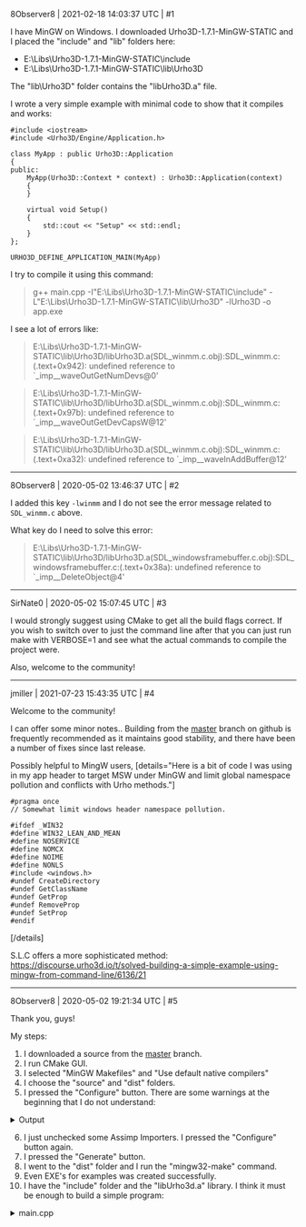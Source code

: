 8Observer8 | 2021-02-18 14:03:37 UTC | #1

I have MinGW on Windows. I downloaded Urho3D-1.7.1-MinGW-STATIC and I placed the "include" and "lib" folders here:
- E:\Libs\Urho3D-1.7.1-MinGW-STATIC\include
- E:\Libs\Urho3D-1.7.1-MinGW-STATIC\lib\Urho3D

The "lib\Urho3D" folder contains the "libUrho3D.a" file.

I wrote a very simple example with minimal code to show that it compiles and works:

```
#include <iostream>
#include <Urho3D/Engine/Application.h>

class MyApp : public Urho3D::Application
{
public:
    MyApp(Urho3D::Context * context) : Urho3D::Application(context)
    {
    }

    virtual void Setup()
    {
        std::cout << "Setup" << std::endl;
    }
};

URHO3D_DEFINE_APPLICATION_MAIN(MyApp)
```

I try to compile it using this command:

> g++ main.cpp -I"E:\Libs\Urho3D-1.7.1-MinGW-STATIC\include" -L"E:\Libs\Urho3D-1.7.1-MinGW-STATIC\lib\Urho3D" -lUrho3D -o app.exe

I see a lot of errors like:
> E:\Libs\Urho3D-1.7.1-MinGW-STATIC\lib\Urho3D/libUrho3D.a(SDL_winmm.c.obj):SDL_winmm.c:(.text+0x942): undefined reference to `_imp__waveOutGetNumDevs@0'                                                                                                                                                   

> E:\Libs\Urho3D-1.7.1-MinGW-STATIC\lib\Urho3D/libUrho3D.a(SDL_winmm.c.obj):SDL_winmm.c:(.text+0x97b): undefined reference to `_imp__waveOutGetDevCapsW@12'                                                                                                                                                 

> E:\Libs\Urho3D-1.7.1-MinGW-STATIC\lib\Urho3D/libUrho3D.a(SDL_winmm.c.obj):SDL_winmm.c:(.text+0xa32): undefined reference to `_imp__waveInAddBuffer@12'

-------------------------

8Observer8 | 2020-05-02 13:46:37 UTC | #2

I added this key `-lwinmm` and I do not see the error message related to `SDL_winmm.c` above.

What key do I need to solve this error:

> E:\Libs\Urho3D-1.7.1-MinGW-STATIC\lib\Urho3D/libUrho3D.a(SDL_windowsframebuffer.c.obj):SDL_windowsframebuffer.c:(.text+0x38a): undefined reference to `_imp__DeleteObject@4'

-------------------------

SirNate0 | 2020-05-02 15:07:45 UTC | #3

I would strongly suggest using CMake to get all the build flags correct. If you wish to switch over to just the command line after that you can just run make with VERBOSE=1 and see what the actual commands to compile the project were.

Also, welcome to the community!

-------------------------

jmiller | 2021-07-23 15:43:35 UTC | #4

Welcome to the community!

I can offer some minor notes..
Building from the [master](https://github.com/urho3d/Urho3D) branch on github is frequently recommended as it maintains good stability, and there have been a number of fixes since last release.

Possibly helpful to MingW users,
[details="Here is a bit of code I was using in my app header to target MSW under MinGW and limit global namespace pollution and conflicts with Urho methods."]

```
#pragma once
// Somewhat limit windows header namespace pollution.

#ifdef _WIN32
#define WIN32_LEAN_AND_MEAN
#define NOSERVICE
#define NOMCX
#define NOIME
#define NONLS
#include <windows.h>
#undef CreateDirectory
#undef GetClassName
#undef GetProp
#undef RemoveProp
#undef SetProp
#endif
```
[/details]

S.L.C offers a more sophisticated method:
https://discourse.urho3d.io/t/solved-building-a-simple-example-using-mingw-from-command-line/6136/21

-------------------------

8Observer8 | 2020-05-02 19:21:34 UTC | #5

Thank you, guys!

My steps:

1. I downloaded a source from the [master](https://github.com/urho3d/Urho3D) branch.
2. I run CMake GUI.
3. I selected "MinGW Makefiles" and "Use default native compilers"
4. I choose the "source" and "dist" folders.
5. I pressed the "Configure" button. There are some warnings at the beginning that I do not understand:
<details> 
  <summary>Output</summary>
Urho3D-master

CMake Deprecation Warning at CMakeLists.txt:31 (cmake_policy):
  The OLD behavior for policy CMP0026 will be removed from a future version
  of CMake.

  The cmake-policies(7) manual explains that the OLD behaviors of all
  policies are deprecated and that a policy should be set to OLD only under
  specific short-term circumstances.  Projects should be ported to the NEW
  behavior and not rely on setting a policy to OLD.


CMake Deprecation Warning at CMakeLists.txt:35 (cmake_policy):
  The OLD behavior for policy CMP0063 will be removed from a future version
  of CMake.

  The cmake-policies(7) manual explains that the OLD behaviors of all
  policies are deprecated and that a policy should be set to OLD only under
  specific short-term circumstances.  Projects should be ported to the NEW
  behavior and not rely on setting a policy to OLD.


The C compiler identification is GNU 8.1.0
The CXX compiler identification is GNU 8.1.0
Check for working C compiler: C:/Program Files (x86)/mingw-w64/i686-8.1.0-win32-dwarf-rt_v6-rev0/mingw32/bin/gcc.exe
Check for working C compiler: C:/Program Files (x86)/mingw-w64/i686-8.1.0-win32-dwarf-rt_v6-rev0/mingw32/bin/gcc.exe - works
Detecting C compiler ABI info
Detecting C compiler ABI info - done
Detecting C compile features
Detecting C compile features - done
Check for working CXX compiler: C:/Program Files (x86)/mingw-w64/i686-8.1.0-win32-dwarf-rt_v6-rev0/mingw32/bin/g++.exe
Check for working CXX compiler: C:/Program Files (x86)/mingw-w64/i686-8.1.0-win32-dwarf-rt_v6-rev0/mingw32/bin/g++.exe - works
Detecting CXX compiler ABI info
Detecting CXX compiler ABI info - done
Detecting CXX compile features
Detecting CXX compile features - done
Performing Test IS_TRIVIALLY_DEFAULT_CONSTRUCTIBLE
Performing Test IS_TRIVIALLY_DEFAULT_CONSTRUCTIBLE - Success
Performing Test IS_TRIVIALLY_DESTRUCTIBLE
Performing Test IS_TRIVIALLY_DESTRUCTIBLE - Success
Performing Test IS_TRIVIALLY_COPY_ASSIGNABLE
Performing Test IS_TRIVIALLY_COPY_ASSIGNABLE - Success
Performing Test IS_TRIVIALLY_COPY_CONSTRUCTIBLE
Performing Test IS_TRIVIALLY_COPY_CONSTRUCTIBLE - Success
Looking for C++ include d3dcompiler.h
Looking for C++ include d3dcompiler.h - found
Looking for C++ include d3d9.h
Looking for C++ include d3d9.h - found
Looking for C++ include d3d11.h
Looking for C++ include d3d11.h - found
Looking for C++ include ddraw.h
Looking for C++ include ddraw.h - found
Looking for C++ include dsound.h
Looking for C++ include dsound.h - found
Looking for C++ include dinput.h
Looking for C++ include dinput.h - found
Looking for C++ include dxgi.h
Looking for C++ include dxgi.h - found
Looking for include files windows.h, xinput.h
Looking for include files windows.h, xinput.h - found
Performing Test HAVE_XINPUT_GAMEPAD_EX
Performing Test HAVE_XINPUT_GAMEPAD_EX - Failed
Performing Test HAVE_XINPUT_STATE_EX
Performing Test HAVE_XINPUT_STATE_EX - Failed
Found DirectX: TRUE  found components: DInput DSound XInput 
Looking for stdint.h
Looking for stdint.h - found
Looking for inttypes.h
Looking for inttypes.h - found
Looking for malloc.h
Looking for malloc.h - found
Looking for __sincosf
Looking for __sincosf - not found
Looking for malloc_usable_size
Looking for malloc_usable_size - not found
Looking for sincosf in m
Looking for sincosf in m - found
Performing Test HAVE_RTL_OSVERSIONINFOW
Performing Test HAVE_RTL_OSVERSIONINFOW - Success
Performing Test HAVE_GCC_WALL
Performing Test HAVE_GCC_WALL - Success
Performing Test HAVE_GCC_NO_STRICT_ALIASING
Performing Test HAVE_GCC_NO_STRICT_ALIASING - Success
Performing Test HAVE_GCC_WDECLARATION_AFTER_STATEMENT
Performing Test HAVE_GCC_WDECLARATION_AFTER_STATEMENT - Success
Performing Test HAVE_GCC_WERROR_DECLARATION_AFTER_STATEMENT
Performing Test HAVE_GCC_WERROR_DECLARATION_AFTER_STATEMENT - Success
Performing Test HAVE_GCC_ATOMICS
Performing Test HAVE_GCC_ATOMICS - Success
Performing Test HAVE_GCC_PREFERRED_STACK_BOUNDARY
Performing Test HAVE_GCC_PREFERRED_STACK_BOUNDARY - Success
Performing Test HAVE_GCC_WSHADOW
Performing Test HAVE_GCC_WSHADOW - Success
Performing Test HAVE_NO_UNDEFINED
Performing Test HAVE_NO_UNDEFINED - Success
Looking for immintrin.h
Looking for immintrin.h - found
Looking for sys/types.h
Looking for sys/types.h - found
Looking for stdio.h
Looking for stdio.h - found
Looking for stdlib.h
Looking for stdlib.h - found
Looking for stddef.h
Looking for stddef.h - found
Looking for stdarg.h
Looking for stdarg.h - found
Looking for memory.h
Looking for memory.h - found
Looking for string.h
Looking for string.h - found
Looking for limits.h
Looking for limits.h - found
Looking for strings.h
Looking for strings.h - found
Looking for wchar.h
Looking for wchar.h - found
Looking for ctype.h
Looking for ctype.h - found
Looking for math.h
Looking for math.h - found
Looking for iconv.h
Looking for iconv.h - found
Looking for signal.h
Looking for signal.h - found
Looking for 7 include files stdint.h, ..., float.h
Looking for 7 include files stdint.h, ..., float.h - found
Looking for M_PI
Looking for M_PI - found
Looking for sys/mman.h
Looking for sys/mman.h - not found
Looking for strtod
Looking for strtod - found
Looking for malloc
Looking for malloc - found
Looking for calloc
Looking for calloc - found
Looking for realloc
Looking for realloc - found
Looking for free
Looking for free - found
Looking for getenv
Looking for getenv - found
Looking for setenv
Looking for setenv - not found
Looking for putenv
Looking for putenv - found
Looking for unsetenv
Looking for unsetenv - not found
Looking for qsort
Looking for qsort - found
Looking for abs
Looking for abs - found
Looking for bcopy
Looking for bcopy - not found
Looking for memset
Looking for memset - found
Looking for memcpy
Looking for memcpy - found
Looking for memmove
Looking for memmove - found
Looking for memcmp
Looking for memcmp - found
Looking for strlen
Looking for strlen - found
Looking for strlcpy
Looking for strlcpy - not found
Looking for strlcat
Looking for strlcat - not found
Looking for _strrev
Looking for _strrev - found
Looking for _strupr
Looking for _strupr - found
Looking for _strlwr
Looking for _strlwr - found
Looking for strchr
Looking for strchr - found
Looking for strrchr
Looking for strrchr - found
Looking for strstr
Looking for strstr - found
Looking for itoa
Looking for itoa - found
Looking for _ltoa
Looking for _ltoa - found
Looking for _uitoa
Looking for _uitoa - not found
Looking for _ultoa
Looking for _ultoa - found
Looking for strtol
Looking for strtol - found
Looking for strtoul
Looking for strtoul - found
Looking for _i64toa
Looking for _i64toa - found
Looking for _ui64toa
Looking for _ui64toa - found
Looking for strtoll
Looking for strtoll - found
Looking for strtoull
Looking for strtoull - found
Looking for atoi
Looking for atoi - found
Looking for atof
Looking for atof - found
Looking for strcmp
Looking for strcmp - found
Looking for strncmp
Looking for strncmp - found
Looking for _stricmp
Looking for _stricmp - found
Looking for strcasecmp
Looking for strcasecmp - found
Looking for _strnicmp
Looking for _strnicmp - found
Looking for strncasecmp
Looking for strncasecmp - found
Looking for vsscanf
Looking for vsscanf - found
Looking for vsnprintf
Looking for vsnprintf - found
Looking for fopen64
Looking for fopen64 - found
Looking for fseeko
Looking for fseeko - found
Looking for fseeko64
Looking for fseeko64 - found
Looking for sigaction
Looking for sigaction - not found
Looking for setjmp
Looking for setjmp - not found
Looking for nanosleep
Looking for nanosleep - not found
Looking for sysconf
Looking for sysconf - not found
Looking for sysctlbyname
Looking for sysctlbyname - not found
Looking for getauxval
Looking for getauxval - not found
Looking for poll
Looking for poll - not found
Looking for _Exit
Looking for _Exit - found
Looking for pow in m
Looking for pow in m - found
Looking for atan
Looking for atan - found
Looking for atan2
Looking for atan2 - found
Looking for ceil
Looking for ceil - found
Looking for copysign
Looking for copysign - found
Looking for cos
Looking for cos - found
Looking for cosf
Looking for cosf - found
Looking for fabs
Looking for fabs - found
Looking for floor
Looking for floor - found
Looking for log
Looking for log - found
Looking for pow
Looking for pow - found
Looking for scalbn
Looking for scalbn - found
Looking for sin
Looking for sin - found
Looking for sinf
Looking for sinf - found
Looking for sqrt
Looking for sqrt - found
Looking for sqrtf
Looking for sqrtf - found
Looking for tan
Looking for tan - found
Looking for tanf
Looking for tanf - found
Looking for acos
Looking for acos - found
Looking for asin
Looking for asin - found
Looking for iconv_open in iconv
Looking for iconv_open in iconv - not found
Looking for alloca.h
Looking for alloca.h - not found
Performing Test HAVE_SA_SIGACTION
Performing Test HAVE_SA_SIGACTION - Failed
Looking for windows.h
Looking for windows.h - found
Looking for mmdeviceapi.h
Looking for mmdeviceapi.h - found
Looking for audioclient.h
Looking for audioclient.h - found
Looking for endpointvolume.h
Looking for endpointvolume.h - found

SDL2 was configured with the following options:

Platform: Windows-10.0.18362
64-bit:   FALSE
Compiler: C:/Program Files (x86)/mingw-w64/i686-8.1.0-win32-dwarf-rt_v6-rev0/mingw32/bin/gcc.exe

Subsystems:
  Atomic:     ON
  Audio:      ON
  Video:      ON
  Render:     OFF
  Events:     ON
  Joystick:   ON
  Haptic:     ON
  Power:      ON
  Threads:    ON
  Timers:     ON
  File:       ON
  Loadso:     ON
  CPUinfo:    ON
  Filesystem: ON
  Dlopen:     OFF
  Sensor:     ON

Options:
  ALSA                   (Wanted: OFF): OFF
  ALSA_SHARED            (Wanted: OFF): OFF
  ARTS                   (Wanted: OFF): OFF
  ARTS_SHARED            (Wanted: OFF): OFF
  ASSEMBLY               (Wanted: ON): ON
  ASSERTIONS             (Wanted: auto): auto
  BACKGROUNDING_SIGNAL   (Wanted: OFF): OFF
  CLOCK_GETTIME          (Wanted: OFF): OFF
  DIRECTFB_SHARED        (Wanted: OFF): OFF
  DIRECTX                (Wanted: ON): ON
  DISKAUDIO              (Wanted: ON): ON
  DUMMYAUDIO             (Wanted: ON): ON
  ESD                    (Wanted: OFF): OFF
  ESD_SHARED             (Wanted: OFF): OFF
  FOREGROUNDING_SIGNAL   (Wanted: OFF): OFF
  FUSIONSOUND            (Wanted: OFF): OFF
  FUSIONSOUND_SHARED     (Wanted: OFF): OFF
  GCC_ATOMICS            (Wanted: ON): ON
  HIDAPI                 (Wanted: ON): ON
  INPUT_TSLIB            (Wanted: OFF): OFF
  JACK                   (Wanted: OFF): OFF
  JACK_SHARED            (Wanted: OFF): OFF
  KMSDRM_SHARED          (Wanted: OFF): OFF
  LIBC                   (Wanted: ON): ON
  LIBSAMPLERATE          (Wanted: OFF): OFF
  LIBSAMPLERATE_SHARED   (Wanted: OFF): OFF
  NAS                    (Wanted: OFF): OFF
  NAS_SHARED             (Wanted: OFF): OFF
  OSS                    (Wanted: OFF): OFF
  PTHREADS               (Wanted: OFF): OFF
  PTHREADS_SEM           (Wanted: OFF): OFF
  PULSEAUDIO             (Wanted: OFF): OFF
  PULSEAUDIO_SHARED      (Wanted: OFF): OFF
  SDL_DLOPEN             (Wanted: OFF): OFF
  SDL_HAPTIC             (Wanted: ON): ON
  SDL_STATIC_PIC         (Wanted: OFF): OFF
  SNDIO                  (Wanted: OFF): OFF
  VIDEO_COCOA            (Wanted: OFF): OFF
  VIDEO_DIRECTFB         (Wanted: OFF): OFF
  VIDEO_DUMMY            (Wanted: ON): ON
  VIDEO_KMSDRM           (Wanted: OFF): OFF
  VIDEO_OPENGL           (Wanted: ON): ON
  VIDEO_OPENGLES         (Wanted: OFF): OFF
  VIDEO_RPI              (Wanted: OFF): OFF
  VIDEO_VIVANTE          (Wanted: OFF): OFF
  VIDEO_VULKAN           (Wanted: ON): ON
  VIDEO_WAYLAND          (Wanted: OFF): OFF
  VIDEO_WAYLAND_QT_TOUCH (Wanted: OFF): OFF
  VIDEO_X11              (Wanted: OFF): OFF
  VIDEO_X11_XCURSOR      (Wanted: OFF): OFF
  VIDEO_X11_XINERAMA     (Wanted: OFF): OFF
  VIDEO_X11_XINPUT       (Wanted: OFF): OFF
  VIDEO_X11_XRANDR       (Wanted: OFF): OFF
  VIDEO_X11_XSCRNSAVER   (Wanted: OFF): OFF
  VIDEO_X11_XSHAPE       (Wanted: OFF): OFF
  VIDEO_X11_XVM          (Wanted: OFF): OFF
  WASAPI                 (Wanted: ON): OFF
  WAYLAND_SHARED         (Wanted: OFF): OFF
  X11_SHARED             (Wanted: OFF): OFF

 CFLAGS:        -mtune=generic  -march=native -msse3 -static -static-libgcc -fno-keep-inline-dllexport -mstackrealign -fdiagnostics-color=auto  -IC:/Users/8Observer8/Downloads/Urho3D-master/Source/ThirdParty/SDL/src/hidapi/hidapi
 EXTRA_CFLAGS:  -Wshadow -Wdeclaration-after-statement -Werror=declaration-after-statement -fno-strict-aliasing -Wall 
 EXTRA_LDFLAGS: -Wl,--no-undefined
 EXTRA_LIBS:    m;user32;gdi32;winmm;imm32;ole32;oleaut32;version;uuid;advapi32;setupapi;shell32;dinput8;dxerr8

Performing Test HAVE_STRUCT_TIMESPEC_TV_SEC
Performing Test HAVE_STRUCT_TIMESPEC_TV_SEC - Success
Looking for _TIMESPEC_DEFINED
Looking for _TIMESPEC_DEFINED - found
Performing Test INET_FUNCTIONS_EXISTS_1
Performing Test INET_FUNCTIONS_EXISTS_1 - Failed
Performing Test INET_FUNCTIONS_EXISTS_2
Performing Test INET_FUNCTIONS_EXISTS_2 - Failed
Performing Test SPRINTFS_FUNCTION_EXISTS
Performing Test SPRINTFS_FUNCTION_EXISTS - Success
Performing Test VSNPRINTFS_FUNCTION_EXISTS
Performing Test VSNPRINTFS_FUNCTION_EXISTS - Success
Looking for include file stdint.h
Looking for include file stdint.h - found
Performing Test IK_RESTRICT_restrict
Performing Test IK_RESTRICT_restrict - Success
Performing Test COMPILER_HAS_DEPRECATED_ATTR
Performing Test COMPILER_HAS_DEPRECATED_ATTR - Success
Found Urho3D: as CMake target
CMake Warning (dev) at C:/Program Files (x86)/CMake/share/cmake-3.17/Modules/FindPackageHandleStandardArgs.cmake:272 (message):
  The package name passed to `find_package_handle_standard_args` (rt) does
  not match the name of the calling package (RT).  This can lead to problems
  in calling code that expects `find_package` result variables (e.g.,
  `_FOUND`) to follow a certain pattern.
Call Stack (most recent call first):
  Source/ThirdParty/Assimp/cmake-modules/FindRT.cmake:19 (find_package_handle_standard_args)
  Source/ThirdParty/Assimp/code/CMakeLists.txt:854 (FIND_PACKAGE)
This warning is for project developers.  Use -Wno-dev to suppress it.

Could NOT find rt (missing: RT_LIBRARY) 
RT-extension not found. glTF import/export will be built without Open3DGC-compression.
Could NOT find Doxygen (missing: DOXYGEN_EXECUTABLE) 
Configuring done </details>

6. I just unchecked some Assimp Importers. I pressed the "Configure" button again.
7. I pressed the "Generate" button.
8. I went to the "dist" folder and I run the "mingw32-make" command.
9. Even EXE's for examples was created successfully.
10. I have the "include" folder and the "libUrho3d.a" library. I think it must be enough to build a simple program:
<details>
<summary>main.cpp</summary>

```
#include <iostream>
#include <Urho3D/Engine/Application.h>

class MyApp : public Urho3D::Application
{
public:
    MyApp(Urho3D::Context * context) : Urho3D::Application(context)
    {
    }

    virtual void Setup()
    {
        std::cout << "Setup" << std::endl;
    }
};

URHO3D_DEFINE_APPLICATION_MAIN(MyApp)

```
</detals>

-------------------------

8Observer8 | 2020-05-02 19:27:59 UTC | #6

11. I run the command:

> g++ -Wall -g -std=c++11 main.cpp -I"C:\Users\8Observer8\Downloads\Urho3D-master\dist\include" -L"C:\Users\8Observer8\Downloads\Urho3D-master\dist\lib" -lUrho3D -lkernel32 -luser32 -lgdi32 -lwinspool -lshell32 -lole32 -loleaut32 -luuid -lcomdlg32 -lwinmm -limm32 -lversion -lws2_32 -ldbghelp -ld3dcompiler -ld3d11 -ldxgi -ldxguid -o app.exe

12. This is the whole output:

<details>
<summary>Output</summary>
C:\Users\8OBSER~1\AppData\Local\Temp\ccCo3yPo.o: In function `_tcf_2':
C:/Users/8Observer8/Downloads/Urho3D-master/dist/include/Urho3D/Engine/Application.h:37: undefined reference to `_imp___ZN6Urho3D8TypeInfoD1Ev'
C:\Users\8OBSER~1\AppData\Local\Temp\ccCo3yPo.o: In function `Z14RunApplicationv':
E:\_Projects\C++\urho3d\hello-world-urho3d-cpp/main.cpp:17: undefined reference to `_imp___ZN6Urho3D7ContextC1Ev'
E:\_Projects\C++\urho3d\hello-world-urho3d-cpp/main.cpp:17: undefined reference to `_imp___ZN6Urho3D11Application3RunEv'        
C:\Users\8OBSER~1\AppData\Local\Temp\ccCo3yPo.o: In function `WinMain@16':
E:\_Projects\C++\urho3d\hello-world-urho3d-cpp/main.cpp:17: undefined reference to `_imp___ZN6Urho3D14ParseArgumentsEPKw'
C:\Users\8OBSER~1\AppData\Local\Temp\ccCo3yPo.o: In function `ZN6Urho3D7VariantD1Ev':
C:/Users/8Observer8/Downloads/Urho3D-master/dist/include/Urho3D/Core/Variant.h:556: undefined reference to `_imp___ZN6Urho3D7Variant7SetTypeENS_11VariantTypeE'
C:\Users\8OBSER~1\AppData\Local\Temp\ccCo3yPo.o: In function `ZN6Urho3D11Application17GetTypeInfoStaticEv':
C:/Users/8Observer8/Downloads/Urho3D-master/dist/include/Urho3D/Engine/Application.h:37: undefined reference to `_imp___ZN6Urho3D8TypeInfoC1EPKcPKS0_'
C:\Users\8OBSER~1\AppData\Local\Temp\ccCo3yPo.o: In function `ZN6Urho3D11ApplicationD2Ev':
C:/Users/8Observer8/Downloads/Urho3D-master/dist/include/Urho3D/Engine/Application.h:35: undefined reference to `_imp___ZTVN6Urho3D11ApplicationE'
C:/Users/8Observer8/Downloads/Urho3D-master/dist/include/Urho3D/Engine/Application.h:35: undefined reference to `_imp___ZN6Urho3D6ObjectD2Ev'
C:\Users\8OBSER~1\AppData\Local\Temp\ccCo3yPo.o: In function `ZN6Urho3D11ApplicationD1Ev':
C:/Users/8Observer8/Downloads/Urho3D-master/dist/include/Urho3D/Engine/Application.h:35: undefined reference to `_imp___ZTVN6Urho3D11ApplicationE'
C:/Users/8Observer8/Downloads/Urho3D-master/dist/include/Urho3D/Engine/Application.h:35: undefined reference to `_imp___ZN6Urho3D6ObjectD2Ev'
C:\Users\8OBSER~1\AppData\Local\Temp\ccCo3yPo.o: In function `ZN5MyAppC1EPN6Urho3D7ContextE':
E:\_Projects\C++\urho3d\hello-world-urho3d-cpp/main.cpp:7: undefined reference to `_imp___ZN6Urho3D11ApplicationC2EPNS_7ContextE'
C:\Users\8OBSER~1\AppData\Local\Temp\ccCo3yPo.o: In function `ZN6Urho3D7HashMapINS_10StringHashENS_7VariantEED1Ev':
C:/Users/8Observer8/Downloads/Urho3D-master/dist/include/Urho3D/Container/HashMap.h:256: undefined reference to `_imp___ZN6Urho3D21AllocatorUninitializeEPNS_14AllocatorBlockE'
C:\Users\8OBSER~1\AppData\Local\Temp\ccCo3yPo.o: In function `ZN6Urho3D7HashMapINS_10StringHashENS_7VariantEE5ClearEv':
C:/Users/8Observer8/Downloads/Urho3D-master/dist/include/Urho3D/Container/HashMap.h:463: undefined reference to `_imp___ZN6Urho3D8HashBase9ResetPtrsEv'
C:\Users\8OBSER~1\AppData\Local\Temp\ccCo3yPo.o: In function `ZN6Urho3D7HashMapINS_10StringHashENS_7VariantEE8FreeNodeEPNS3_4NodeE':
C:/Users/8Observer8/Downloads/Urho3D-master/dist/include/Urho3D/Container/HashMap.h:762: undefined reference to `_imp___ZN6Urho3D13AllocatorFreeEPNS_14AllocatorBlockEPv'
C:\Users\8OBSER~1\AppData\Local\Temp\ccCo3yPo.o: In function `ZN6Urho3D9SharedPtrINS_6EngineEE10ReleaseRefEv':
C:/Users/8Observer8/Downloads/Urho3D-master/dist/include/Urho3D/Container/Ptr.h:237: undefined reference to `_imp___ZN6Urho3D10RefCounted10ReleaseRefEv'
C:\Users\8OBSER~1\AppData\Local\Temp\ccCo3yPo.o: In function `ZN6Urho3D9SharedPtrINS_7ContextEE6AddRefEv':
C:/Users/8Observer8/Downloads/Urho3D-master/dist/include/Urho3D/Container/Ptr.h:229: undefined reference to `_imp___ZN6Urho3D10RefCounted6AddRefEv'
C:\Users\8OBSER~1\AppData\Local\Temp\ccCo3yPo.o: In function `ZN6Urho3D9SharedPtrINS_7ContextEE10ReleaseRefEv':
C:/Users/8Observer8/Downloads/Urho3D-master/dist/include/Urho3D/Container/Ptr.h:237: undefined reference to `_imp___ZN6Urho3D10RefCounted10ReleaseRefEv'
C:\Users\8OBSER~1\AppData\Local\Temp\ccCo3yPo.o: In function `ZN6Urho3D9SharedPtrI5MyAppE6AddRefEv':
C:/Users/8Observer8/Downloads/Urho3D-master/dist/include/Urho3D/Container/Ptr.h:229: undefined reference to `_imp___ZN6Urho3D10RefCounted6AddRefEv'
C:\Users\8OBSER~1\AppData\Local\Temp\ccCo3yPo.o: In function `ZN6Urho3D9SharedPtrI5MyAppE10ReleaseRefEv':
C:/Users/8Observer8/Downloads/Urho3D-master/dist/include/Urho3D/Container/Ptr.h:237: undefined reference to `_imp___ZN6Urho3D10RefCounted10ReleaseRefEv'
C:\Users\8Observer8\Downloads\Urho3D-master\dist\lib/libUrho3D.a(hid.c.obj):hid.c:(.text+0x3cb): undefined reference to `_imp__SetupDiGetClassDevsA@16'
C:\Users\8Observer8\Downloads\Urho3D-master\dist\lib/libUrho3D.a(hid.c.obj):hid.c:(.text+0x408): undefined reference to `_imp__SetupDiEnumDeviceInterfaces@20'
C:\Users\8Observer8\Downloads\Urho3D-master\dist\lib/libUrho3D.a(hid.c.obj):hid.c:(.text+0x440): undefined reference to `_imp__SetupDiGetDeviceInterfaceDetailA@24'
C:\Users\8Observer8\Downloads\Urho3D-master\dist\lib/libUrho3D.a(hid.c.obj):hid.c:(.text+0x480): undefined reference to `_imp__SetupDiGetDeviceInterfaceDetailA@24'
C:\Users\8Observer8\Downloads\Urho3D-master\dist\lib/libUrho3D.a(hid.c.obj):hid.c:(.text+0x4a0): undefined reference to `_imp__SetupDiEnumDeviceInfo@12'
C:\Users\8Observer8\Downloads\Urho3D-master\dist\lib/libUrho3D.a(hid.c.obj):hid.c:(.text+0x4c7): undefined reference to `_imp__SetupDiGetDeviceRegistryPropertyA@28'
C:\Users\8Observer8\Downloads\Urho3D-master\dist\lib/libUrho3D.a(hid.c.obj):hid.c:(.text+0x525): undefined reference to `_imp__SetupDiDestroyDeviceInfoList@4'
collect2.exe: error: ld returned 1 exit status</details>

-------------------------

8Observer8 | 2020-05-02 19:32:04 UTC | #7

For example, I use a similar command for building apps with the SFML library. This command works correctly:

> g++ main.cpp -I"E:\Libs\SFML\SFML-2.5.1-windows-gcc-7.3.0-mingw-32-bit\SFML-2.5.1\include" -L"E:\Libs\SFML\SFML-2.5.1-windows-gcc-7.3.0-mingw-32-bit\SFML-2.5.1\lib" -lsfml-graphics -lsfml-window -lsfml-system -o hero.exe

-------------------------

8Observer8 | 2020-05-02 19:35:07 UTC | #8

Maybe do I use incorrect keys? Where can I find correct keys?

-------------------------

8Observer8 | 2020-05-02 19:52:20 UTC | #9

[quote="8Observer8, post:6, topic:6136"]
SetupDiGetDeviceInterfaceDetail
[/quote]
This problem was solved using this key: `-lSetupapi`

But what key will solve this problem:

> C:/Users/8Observer8/Downloads/Urho3D-master/dist/include/Urho3D/Engine/Application.h:37: undefined reference to `_imp___ZN6Urho3D8TypeInfoD1Ev'

-------------------------

8Observer8 | 2020-05-02 19:59:29 UTC | #10

This command:

> g++ -Wall -g -std=c++11 main.cpp -I"C:\Users\8Observer8\Downloads\Urho3D-master\dist\include" -L"C:\Users\8Observer8\Downloads\Urho3D-master\dist\lib" -lUrho3D -lkernel32 -luser32 -lgdi32 -lwinspool -lshell32 -lole32 -loleaut32 -luuid -lcomdlg32 -lwinmm -limm32 -lversion -lws2_32 -ldbghelp -ld3dcompiler -ld3d11 -ldxgi -ldxguid -lSetupapi -o app.exe

gives me these errors:

`
C:\Users\8OBSER~1\AppData\Local\Temp\ccirz7RL.o: In function `_tcf_2':
C:/Users/8Observer8/Downloads/Urho3D-master/dist/include/Urho3D/Engine/Application.h:37: undefined reference to `_imp___ZN6Urho3D8TypeInfoD1Ev'
C:\Users\8OBSER~1\AppData\Local\Temp\ccirz7RL.o: In function `Z14RunApplicationv':
E:\_Projects\C++\urho3d\hello-world-urho3d-cpp/main.cpp:18: undefined reference to `_imp___ZN6Urho3D7ContextC1Ev'
E:\_Projects\C++\urho3d\hello-world-urho3d-cpp/main.cpp:18: undefined reference to `_imp___ZN6Urho3D11Application3RunEv'        
C:\Users\8OBSER~1\AppData\Local\Temp\ccirz7RL.o: In function `WinMain@16':
E:\_Projects\C++\urho3d\hello-world-urho3d-cpp/main.cpp:18: undefined reference to `_imp___ZN6Urho3D14ParseArgumentsEPKw'
C:\Users\8OBSER~1\AppData\Local\Temp\ccirz7RL.o: In function `ZN6Urho3D7VariantD1Ev':
C:/Users/8Observer8/Downloads/Urho3D-master/dist/include/Urho3D/Core/Variant.h:556: undefined reference to `_imp___ZN6Urho3D7Variant7SetTypeENS_11VariantTypeE'
C:\Users\8OBSER~1\AppData\Local\Temp\ccirz7RL.o: In function `ZN6Urho3D11Application17GetTypeInfoStaticEv':
C:/Users/8Observer8/Downloads/Urho3D-master/dist/include/Urho3D/Engine/Application.h:37: undefined reference to `_imp___ZN6Urho3D8TypeInfoC1EPKcPKS0_'
C:\Users\8OBSER~1\AppData\Local\Temp\ccirz7RL.o: In function `ZN6Urho3D11ApplicationD2Ev':
C:/Users/8Observer8/Downloads/Urho3D-master/dist/include/Urho3D/Engine/Application.h:35: undefined reference to `_imp___ZTVN6Urho3D11ApplicationE'
C:/Users/8Observer8/Downloads/Urho3D-master/dist/include/Urho3D/Engine/Application.h:35: undefined reference to `_imp___ZN6Urho3D6ObjectD2Ev'
C:\Users\8OBSER~1\AppData\Local\Temp\ccirz7RL.o: In function `ZN6Urho3D11ApplicationD1Ev':
C:/Users/8Observer8/Downloads/Urho3D-master/dist/include/Urho3D/Engine/Application.h:35: undefined reference to `_imp___ZTVN6Urho3D11ApplicationE'
C:/Users/8Observer8/Downloads/Urho3D-master/dist/include/Urho3D/Engine/Application.h:35: undefined reference to `_imp___ZN6Urho3D6ObjectD2Ev'
C:\Users\8OBSER~1\AppData\Local\Temp\ccirz7RL.o: In function `ZN5MyAppC1EPN6Urho3D7ContextE':
E:\_Projects\C++\urho3d\hello-world-urho3d-cpp/main.cpp:8: undefined reference to `_imp___ZN6Urho3D11ApplicationC2EPNS_7ContextE'
C:\Users\8OBSER~1\AppData\Local\Temp\ccirz7RL.o: In function `ZN6Urho3D7HashMapINS_10StringHashENS_7VariantEED1Ev':
C:/Users/8Observer8/Downloads/Urho3D-master/dist/include/Urho3D/Container/HashMap.h:256: undefined reference to `_imp___ZN6Urho3D21AllocatorUninitializeEPNS_14AllocatorBlockE'
C:\Users\8OBSER~1\AppData\Local\Temp\ccirz7RL.o: In function `ZN6Urho3D7HashMapINS_10StringHashENS_7VariantEE5ClearEv':
C:/Users/8Observer8/Downloads/Urho3D-master/dist/include/Urho3D/Container/HashMap.h:463: undefined reference to `_imp___ZN6Urho3D8HashBase9ResetPtrsEv'
C:\Users\8OBSER~1\AppData\Local\Temp\ccirz7RL.o: In function `ZN6Urho3D7HashMapINS_10StringHashENS_7VariantEE8FreeNodeEPNS3_4NodeE':
C:/Users/8Observer8/Downloads/Urho3D-master/dist/include/Urho3D/Container/HashMap.h:762: undefined reference to `_imp___ZN6Urho3D13AllocatorFreeEPNS_14AllocatorBlockEPv'
C:\Users\8OBSER~1\AppData\Local\Temp\ccirz7RL.o: In function `ZN6Urho3D9SharedPtrINS_6EngineEE10ReleaseRefEv':
C:/Users/8Observer8/Downloads/Urho3D-master/dist/include/Urho3D/Container/Ptr.h:237: undefined reference to `_imp___ZN6Urho3D10RefCounted10ReleaseRefEv'
C:\Users\8OBSER~1\AppData\Local\Temp\ccirz7RL.o: In function `ZN6Urho3D9SharedPtrINS_7ContextEE6AddRefEv':
C:/Users/8Observer8/Downloads/Urho3D-master/dist/include/Urho3D/Container/Ptr.h:229: undefined reference to `_imp___ZN6Urho3D10RefCounted6AddRefEv'
C:\Users\8OBSER~1\AppData\Local\Temp\ccirz7RL.o: In function `ZN6Urho3D9SharedPtrINS_7ContextEE10ReleaseRefEv':
C:/Users/8Observer8/Downloads/Urho3D-master/dist/include/Urho3D/Container/Ptr.h:237: undefined reference to `_imp___ZN6Urho3D10RefCounted10ReleaseRefEv'
C:\Users\8OBSER~1\AppData\Local\Temp\ccirz7RL.o: In function `ZN6Urho3D9SharedPtrI5MyAppE6AddRefEv':
C:/Users/8Observer8/Downloads/Urho3D-master/dist/include/Urho3D/Container/Ptr.h:229: undefined reference to `_imp___ZN6Urho3D10RefCounted6AddRefEv'
C:\Users\8OBSER~1\AppData\Local\Temp\ccirz7RL.o: In function `ZN6Urho3D9SharedPtrI5MyAppE10ReleaseRefEv':
C:/Users/8Observer8/Downloads/Urho3D-master/dist/include/Urho3D/Container/Ptr.h:237: undefined reference to `_imp___ZN6Urho3D10RefCounted10ReleaseRefEv'
collect2.exe: error: ld returned 1 exit status
`

-------------------------

Lys0gen | 2020-05-02 20:19:31 UTC | #11

Looks like it can't find the libUrho3D.a, are you sure you're linking to the correct folder?

-------------------------

8Observer8 | 2020-05-02 20:41:14 UTC | #12

When I break the path:

> g++ -Wall -g -std=c++11 main.cpp -I"C:\Users\8Observer8\Downloads\Urho3D-master\dist\include" -L"C:\Users\8Observer8\Downloads\Urho3D-master\dist" -lUrho3D -lkernel32 -luser32 -lgdi32 -lwinspool -lshell32 
-lole32 -loleaut32 -luuid -lcomdlg32 -lSetupapi -ladvapi32 -lwinmm -limm32 -lversion -lws2_32 -ldbghelp -lopengl32 -o app.exe

I get this:

`
C:/Program Files (x86)/mingw-w64/i686-8.1.0-win32-dwarf-rt_v6-rev0/mingw32/bin/../lib/gcc/i686-w64-mingw32/8.1.0/../../../../i686-w64-mingw32/bin/ld.exe: cannot find -lUrho3D
collect2.exe: error: ld returned 1 exit status
`

-------------------------

SirNate0 | 2020-05-02 20:59:45 UTC | #13

As I suggested before, run the make command verbosely and see the actual commands used to compile something, let's say one of the samples. I think you're missing some of the flags, but I can't tell you just from looking at then which will be needed.

From your CMake output:
```
CFLAGS: -mtune=generic -march=native -msse3 -static -static-libgcc -fno-keep-inline-dllexport -mstackrealign -fdiagnostics-color=auto -IC:/Users/8Observer8/Downloads/Urho3D-master/Source/ThirdParty/SDL/src/hidapi/hidapi
EXTRA_CFLAGS: -Wshadow -Wdeclaration-after-statement -Werror=declaration-after-statement -fno-strict-aliasing -Wall
EXTRA_LDFLAGS: -Wl,–no-undefined
EXTRA_LIBS: m;user32;gdi32;winmm;imm32;ole32;oleaut32;version;uuid;advapi32;setupapi;shell32;dinput8;dxerr8
```

-------------------------

8Observer8 | 2020-05-03 02:22:15 UTC | #14

I did not understand you before. Now I understand that I need to run the next command and I will try it later:

> mingw32-make VERBOSE=1

The build command above works with "shared" version of Urho. I downloaded [Urho3D-1.7.1-MinGW-SHARED](https://sourceforge.net/projects/urho3d/files/Urho3D/). When I run the command:

> g++ -Wall -g -std=c++11 main.cpp -I"C:\Users\8Observer8\Downloads\Urho3D-1.7.1-MinGW-SHARED\include" -L"C:\Users\8Observer8\Downloads\Urho3D-1.7.1-MinGW-SHARED\lib\Urho3D" -lUrho3D -lkernel32 -luser32 -lgdi32 -lwinspool -lshell32 -lole32 -loleaut32 -luuid -lcomdlg32 -lSetupapi -ladvapi32 -lwinmm -limm32 -lversion -lws2_32 -ldbghelp -lopengl32 -o app.exe

I get "app.exe". But I get this warning after compilation:

<details>
<summary>Output</summary>
`
In file included from C:/Users/8Observer8/Downloads/Urho3D-1.7.1-MinGW-SHARED/include/Urho3D/Core/Attribute.h:26,
                 from C:/Users/8Observer8/Downloads/Urho3D-1.7.1-MinGW-SHARED/include/Urho3D/Core/Context.h:26,
                 from C:\Users\8Observer8\Downloads\Urho3D-1.7.1-MinGW-SHARED\include/Urho3D/Engine/Application.h:25,
                 from main.cpp:2:
C:/Users/8Observer8/Downloads/Urho3D-1.7.1-MinGW-SHARED/include/Urho3D/Core/Variant.h: In member function 'bool Urho3D::Variant::operator==(long long unsigned int) const':
C:/Users/8Observer8/Downloads/Urho3D-1.7.1-MinGW-SHARED/include/Urho3D/Core/Variant.h:734:141: warning: comparison of integer expressions of different signedness: 'const long long unsigned int' and 'int' [-Wsign-compare]
     bool operator ==(unsigned long long rhs) const { return type_ == VAR_INT64 ? *reinterpret_cast<const unsigned long long*>(&value_.int_) == (int)rhs : false; }
`
</details>

I copied the "Urho3D.dll" from the folder:
- C:\Users\8Observer8\Downloads\Urho3D-1.7.1-MinGW-SHARED\bin

to

- C:\Windows\SysWOW64

I run "app.exe" and It works! I read [here](https://discourse.urho3d.io/t/solved-error-failed-to-add-resource-path-data/579) that I need to add "Data" and "CoreDate".

<details>
<summary>main.cpp</summary>

```
// #include <Urho3D/Urho3D.h>
#include <Urho3D/Engine/Application.h>
#include <iostream>

class MyApp : public Urho3D::Application
{
public:
    MyApp(Urho3D::Context * context) : Urho3D::Application(context)
    {
    }

    virtual void Setup()
    {
        std::cout << "Setup" << std::endl;
    }
};

URHO3D_DEFINE_APPLICATION_MAIN(MyApp)
```
</details>

<details>
<summary>Output</summary>

* Setup                                                                                                                                                
* [Sun May 03 02:10:36 2020] INFO: Opened log file Urho3D.log                                                                                          
* [Sun May 03 02:10:36 2020] INFO: Created 1 worker thread                                                                                             
* [Sun May 03 02:10:36 2020] INFO: Added resource path E:/_Projects/C++/urho3d/hello-world-urho3d-cpp/Data/                                            [Sun May 03 02:10:36 2020] INFO: Added resource path E:/_Projects/C++/urho3d/hello-world-urho3d-cpp/CoreData/                                        
* [Sun May 03 02:10:43 2020] INFO: Set screen mode 1366x768 fullscreen monitor 0                                                                       
* [Sun May 03 02:10:43 2020] INFO: Initialized input                                                                                                   
* [Sun May 03 02:10:43 2020] INFO: Initialized user interface                                                                                          
* [Sun May 03 02:10:43 2020] ERROR: Could not find resource Textures/Ramp.png                                                                          
* [Sun May 03 02:10:43 2020] ERROR: Could not find resource Textures/Spot.png                                                                          
* [Sun May 03 02:10:43 2020] ERROR: Could not find resource Techniques/NoTexture.xml                                                                   
* [Sun May 03 02:10:43 2020] ERROR: Could not find resource RenderPaths/Forward.xml                                                                    
* [Sun May 03 02:10:43 2020] INFO: Initialized renderer                                                                                                
* [Sun May 03 02:10:43 2020] INFO: Set audio mode 44100 Hz stereo interpolated                                                                         
* [Sun May 03 02:10:43 2020] INFO: Initialized engine 
</detals>

-------------------------

8Observer8 | 2020-05-02 22:27:47 UTC | #15

It is time to study and practice with Urho. I will try to compile statically an example later. Thank you, guys!

-------------------------

SirNate0 | 2020-05-03 00:06:17 UTC | #16

Glad you got it working! To fix those errors make sure you have the necessary files in either Data or CoreData (they should be in `bin/*Data/`

Other than that, the only thing I would recommend is that you use Urho's log macros (in IO/Log.h) rather than std::cout in general so that the redirection to a file and such will all be handled uniformly.

-------------------------

8Observer8 | 2020-05-13 21:46:10 UTC | #17

I will save my Makefile for the future. Maybe it will useful for beginners. If you want to use VSCode install the [C/C++ for Visual Studio Code](https://marketplace.visualstudio.com/items?itemName=ms-vscode.cpptools) plugin. Press Ctrl+Shift+P and select `C/C++: Edit Configurations (UI)`. Open the `.vscode/c_cpp_properties.json` file and include path to the Urho3D include folder:

```
            "includePath": [
                "${workspaceFolder}/**",
                "E:/Libs/Urho3D-1.7.1-MinGW-SHARED/include"
            ],
```

Makefile

```

CC = g++

INC = -I"E:\Libs\Urho3D-1.7.1-MinGW-SHARED\include"

LIB = -L"E:\Libs\Urho3D-1.7.1-MinGW-SHARED\lib\Urho3D"

FLAGS = -c

all: main.o
	$(CC) main.o -Wall -g -std=c++11 $(LIB) -lUrho3D -lkernel32 -luser32 -lgdi32 -lwinspool -lshell32 -lole32 -loleaut32 -luuid -lcomdlg32 -lSetupapi -ladvapi32 -lwinmm -limm32 -lversion -lws2_32 -ldbghelp -lopengl32 -o app

main.o: main.cpp
	$(CC) main.cpp $(FLAGS) $(INC)
```
Create a minimal file:

main.cpp

```
#include <Urho3D/Engine/Application.h>
#include <iostream>

class MyApp : public Urho3D::Application
{
public:
    MyApp(Urho3D::Context * context) : Urho3D::Application(context)
    {
    }

    virtual void Setup()
    {
        std::cout << "Setup" << std::endl;
    }
};

URHO3D_DEFINE_APPLICATION_MAIN(MyApp)
```

Build the project: `mingw32-make`

-------------------------

8Observer8 | 2021-02-16 15:09:41 UTC | #18

My step-by-step tutorial for beginners: [[Tutorial] How to set up Urho3D (Shared, MinGW) in Qt Creator IDE](https://discourse.urho3d.io/t/tutorial-how-to-set-up-urho3d-shared-mingw-in-qt-creator-ide/6715)

-------------------------

8Observer8 | 2021-07-21 15:01:23 UTC | #19

[quote="Lys0gen, post:11, topic:6136, full:true"]
Looks like it can’t find the libUrho3D.a, are you sure you’re linking to the correct folder?
[/quote]
I tried to build Urho3D statically from source using CMake and MinGW32 but it is really looks like it cannot find the libUrho3D.a. Because I tried to delete "-lUrho3D" from settings and I get 21 errors like:

![image|444x159](upload://wslFD5L5UYJQMmEIc7TgE43ozwK.png)

My settings:

```
CONFIG += c++11

INCLUDEPATH += "C:\Users\8Observer8\Downloads\Urho3D-1.7.1\dist\include"

LIBS += -L"C:\Users\8Observer8\Downloads\Urho3D-1.7.1\dist\lib"

LIBS += -lUrho3D -lkernel32 -luser32 -lgdi32 -lwinspool -lshell32 -lole32 -loleaut32 -luuid -lcomdlg32 -ladvapi32

LIBS += -ldbghelp -limm32 -lversion -lwinmm -lws2_32

SOURCES += \
    main.cpp

```

-------------------------

8Observer8 | 2021-07-21 15:06:21 UTC | #20

I want to mention that if I delete -lUrho3D I get 21 errors and if I do not delete -lUrho3D from settings above I get the same 21 errors in any case. This path is correct: ```C:\Users\8Observer8\Downloads\Urho3D-1.7.1\dist\lib```:

![image|375x100](upload://9JwHi4q0k3MajRc9HIRowYMdnbG.png)

-------------------------

S.L.C | 2021-07-22 03:12:54 UTC | #21

Since MinGW is just GCC you could `#pragma push` those macros in case you need them later. You probably don't but a mere suggestion.

```
#if defined (__MINGW32__) || defined (__MINGW64__)
#pragma push_macro("CreateDirectory")
#endif
#undef CreateDirectory
//...
```
And later if you need one:
```
#pragma pop_macro("CreateDirectory")
```
Although this probably complicates things more than it should :laughing:
Reason I included this suggestion is in case you do it in a global header.

-------------------------

Bluemoon | 2021-07-22 12:06:04 UTC | #22

By Building from source do you mean using the supplied urho3d build setup?

-------------------------

8Observer8 | 2021-07-22 14:29:31 UTC | #23

I downloaded the Urho3D-1.7.1 archive here: ```https://github.com/urho3d/Urho3D/releases``` I used CMake-GUI to configure and generate a project. And I use the ```mingw32-make``` command to make ```libUrho3D.a```.

These are my settings. I just deleted some importers:

![image|384x500](upload://oQvRMTPYVb29v9ZhDcKYVPn2vPK.png)

![image|384x500](upload://2Lxgq77ZYjP6cAZKiweMKGY5ppQ.png)

![image|384x500](upload://gwNhHs09TNnqEHPBjjDYJxMcV3i.png)

![image|384x500](upload://xQXQFRRNWbaoPljysGFCQ6gY1Sq.png)

![image|384x500](upload://7SGwSjVkn94H1mjvSdsxaMUiYz0.png)

![image|384x500](upload://lBMXeVTzCmzfEFrqd6Q6Q55gL2Y.png)

![image|384x500](upload://gbLYETlNLnLNgGk4RCSuqDyWRmx.png)

-------------------------

Bluemoon | 2021-07-22 14:33:31 UTC | #24

Ok. I assume from this stage you go ahead to click  the "Generate" button.

After it is done generating your build files, you navigate to your build directory and through CMD run

> mingw32-make -f makefile install

Was that your procedure?

-------------------------

8Observer8 | 2021-07-22 14:40:02 UTC | #25

[quote="Bluemoon, post:24, topic:6136"]
you go ahead to click the “Generate” button.
[/quote]
Yes, I clicked the Generate button. I opened the "dist" folder and opened CMD in the "dist" folder. I wrote the "mingw32-make" command. After 10 minutes of successful building I got libUrho3D.a in the folder: ```C:\Users\8Observer8\Downloads\Urho3D-1.7.1\dist\lib```

-------------------------

8Observer8 | 2021-07-22 14:38:38 UTC | #26

[quote="Bluemoon, post:24, topic:6136"]
mingw32-make -f makefile install
[/quote]

I will try this command.

-------------------------

Bluemoon | 2021-07-22 14:42:10 UTC | #27

To use the command

> mingw32-make -f makefile install

ensure that your properly set the value for CMAKE_INSTALL_PREFIX, it should be the directory you want Urho3D to be installed in

-------------------------

8Observer8 | 2021-07-22 14:48:56 UTC | #28

I think I must to run CMD as Admin:

![image|596x320](upload://aQvaO2hnUEFxyfaoUHrbh5s5Q4z.png)

-------------------------

8Observer8 | 2021-07-22 15:09:57 UTC | #29

[quote="Bluemoon, post:24, topic:6136"]
mingw32-make -f makefile install
[/quote]
It does not work again:

![image|601x216](upload://scAk5vl4gVGGWyI6VTz3lf8Ig6V.png)

-------------------------

8Observer8 | 2021-07-22 15:11:25 UTC | #30

My settings in Qt Creator IDE:
```
CONFIG += c++11

INCLUDEPATH += "C:\Program Files (x86)\Urho3D\include"

LIBS += -L"C:\Program Files (x86)\Urho3D\lib"

LIBS += -lUrho3D -lkernel32 -luser32 -lgdi32 -lwinspool -lshell32 -lole32 -loleaut32 -luuid -lcomdlg32 -ladvapi32
LIBS += -ldbghelp -limm32 -lversion -lwinmm -lws2_32

SOURCES += \
    main.cpp
```

-------------------------

Bluemoon | 2021-07-22 15:13:51 UTC | #31

I use QT Creator and below is my *.pro file setting

> TEMPLATE = app
> CONFIG -= console
> CONFIG -= app_bundle
> CONFIG -= qt
> 
> TARGET = HelloUrho
> 
> URHO_HOME = C:\urho3d\home
> 
> 
> DEFINES += O2 NDEBUG
> DEFINES += URHO3D_STATIC_DEFINE URHO3D_ANGELSCRIPT URHO3D_FILEWATCHER URHO3D_IK URHO3D_LOGGING URHO3D_LUA URHO3D_NAVIGATION URHO3D_NETWORK URHO3D_PHYSICS URHO3D_PROFILING URHO3D_THREADING URHO3D_URHO2D URHO3D_WEBP HAVE_STDINT_H
> 
> QMAKE_CXXFLAGS += -mtune=generic  -std=gnu++11 -Wno-invalid-offsetof -march=native -msse3 -static -static-libgcc -static-libstdc++ -fno-keep-inline-dllexport -mstackrealign -fdiagnostics-color=auto
> 
> INCLUDEPATH += $${URHO_HOME}\include $${URHO_HOME}\include\Urho3D\ThirdParty $${URHO_HOME}\include\Urho3D\ThirdParty\Bullet $${URHO_HOME}\include\Urho3D\ThirdParty\Lua
> 
> LIBS += -L$${URHO_HOME}\lib -lUrho3D -luser32 -lgdi32 -lwinmm -limm32 -lole32 -loleaut32 -lsetupapi -lversion -luuid -lws2_32 -liphlpapi -lwinmm -lopengl32
> 
> SOURCES += \
>         HelloUrho.cpp
> 
> HEADERS += \
>     HelloUrho.h


See if it can be of any help

-------------------------

8Observer8 | 2021-07-22 15:15:02 UTC | #32

But a few days ago I made the same steps (CMake and so on) with Allegro5 and it works:

```
INCLUDEPATH += "E:\Libs\allegro-5.2.7.0-mingw-32bit\include"

LIBS += -L"E:\Libs\allegro-5.2.7.0-mingw-32bit\lib"

LIBS += -lallegro_dialog-static -lallegro_main-static -lallegro-static
LIBS += -lopengl32 -lgdi32 -lole32 -lwinmm -lcomdlg32 -lpsapi -lshlwapi

SOURCES += \
    main.cpp
```
main.cpp
```
#include <allegro5/allegro.h>
#include <allegro5/allegro_native_dialog.h>

int main()
{
    ALLEGRO_DISPLAY *display;

    if (!al_init())
    {
        al_show_native_message_box(NULL, NULL, NULL, "Could not initialize Allegro 5", NULL, 0);
    }

    if (!al_install_keyboard())
    {
        al_show_native_message_box(NULL, NULL, NULL, "Could not install keyboard", NULL, 0);
    }

    display = al_create_display(800, 600);

    if (!display)
    {
        al_show_native_message_box(NULL, NULL, NULL, "Could not create Allegro Window", NULL, 0);
    }

    bool done = false;
    bool redraw = true;

    ALLEGRO_EVENT_QUEUE *queue;
    queue = al_create_event_queue();
    al_register_event_source(queue, al_get_keyboard_event_source());
    al_register_event_source(queue, al_get_display_event_source(display));

    while (!done)
    {
        ALLEGRO_EVENT event;

        if (redraw && al_is_event_queue_empty(queue))
        {
            al_clear_to_color(al_map_rgb_f(0, 0, 0));
            al_flip_display();
            redraw = false;
        }

        al_wait_for_event(queue, &event);

        switch (event.type)
        {
            case ALLEGRO_EVENT_KEY_DOWN:
                if (event.keyboard.keycode == ALLEGRO_KEY_ESCAPE)
                {
                    done = true;
                }
                break;
            case ALLEGRO_EVENT_DISPLAY_CLOSE:
                done = true;
                break;
        }
    }

    return 0;
}
```

-------------------------

8Observer8 | 2021-07-22 15:21:43 UTC | #33

[quote="Bluemoon, post:31, topic:6136"]
I use QT Creator and below is my *.pro file setting
[/quote]
It very complicated for me. I am not an expert in .pro files but I will try later. Thank you! But it is very strange that Urho3D does not work in my settings because Allegro5 works fine with the same steps and settings.

-------------------------

Bluemoon | 2021-07-22 18:12:44 UTC | #34

Is it possible to post the content of your `main.cpp` and any companion header file of your urho3d setup.

-------------------------

8Observer8 | 2021-07-22 19:53:25 UTC | #35

main.cpp

```
#include <Urho3D/Engine/Application.h>
#include <iostream>

class MyApp : public Urho3D::Application
{
public:
    MyApp(Urho3D::Context * context) : Urho3D::Application(context)
    {
    }

    virtual void Setup()
    {
        std::cout << "Setup" << std::endl;
    }
};

URHO3D_DEFINE_APPLICATION_MAIN(MyApp)
```

-------------------------

Bluemoon | 2021-07-22 20:51:03 UTC | #36

Using a Urho3D-1.7.1 build I was able to successfully reproduce the error and seems to have identified what was actually causing it. Below is the modified .pro file of QT Creator that should work

```
CONFIG += c++11

INCLUDEPATH += "C:\Program Files (x86)\Urho3D\include"

LIBS += -L"C:\Program Files (x86)\Urho3D\lib"

DEFINES += URHO3D_STATIC_DEFINE

LIBS += -lUrho3D -lkernel32 -luser32 -lgdi32 -lwinspool -lshell32 -lole32 -loleaut32 -luuid -lcomdlg32 -ladvapi32
LIBS += -ldbghelp -limm32 -lversion -lwinmm -lws2_32 -lopengl32

SOURCES += \
    main.cpp
```

The first of the additions to your previous setting is `DEFINES += URHO3D_STATIC_DEFINE`. Personally I usually include all the Urho Defines used in building the lib, however, `URHO3D_STATIC_DEFINE` seems to be the minimum needed for the code in your `main.cpp` to run.

The next addition is `-lopengl32` added after the last `LIBS +=`

With these modification I was able to build and run the `main.cpp` you posted without any error.

-------------------------

8Observer8 | 2021-07-22 21:39:49 UTC | #37

21 errors again:

```
CONFIG += c++11

INCLUDEPATH += "C:\Program Files (x86)\Urho3D\include"

LIBS += -L"C:\Program Files (x86)\Urho3D\lib"

DEFINES += URHO3D_STATIC_DEFINE

#INCLUDEPATH += "E:\Libs\Urho3D-1.7.1-MinGW-32bit\include"

#LIBS += -L"E:\Libs\Urho3D-1.7.1-MinGW-32bit\lib\Urho3D"

#LIBS += -lkernel32 -luser32 -lgdi32 -lwinspool -lshell32 -lole32 -loleaut32 -luuid -lcomdlg32 -lSetupapi -ladvapi32 -lwinmm -limm32 -lversion -lws2_32 -ldbghelp -lopengl32 -lurho3d

#LIBS += -lUrho3D -lkernel32 -luser32 -lgdi32 -lwinspool -lshell32 -lole32 -loleaut32 -luuid -lcomdlg32 -ladvapi32

#LIBS += -ldbghelp -limm32 -lversion -lwinmm -lws2_32 -lopengl32

LIBS += -lUrho3D -lkernel32 -luser32 -lgdi32 -lwinspool -lshell32 -lole32 -loleaut32 -luuid -lcomdlg32 -ladvapi32

LIBS += -ldbghelp -limm32 -lversion -lwinmm -lws2_32 -lopengl32

SOURCES += \
    main.cpp
```

![image|604x215](upload://u9SJHWNNnvBKg8xCx3cn8WeA0FI.png)

-------------------------

8Observer8 | 2021-07-22 21:43:38 UTC | #38

I even tried to build to Static Release:

![image|365x199](upload://ysaozBFQTTdmqE7K8LOKlZ9z2OJ.png)

But in this case I got 51 errors:

![image|603x215](upload://7UP72V4UI1Lus4GYCilL3ayJLnD.png)

![image|599x182](upload://41EYbpqT6QFUqvRKmhdxNYnnhNK.png)

![image|583x181](upload://1aLIrKjRUTILwxDzkLaDyJTu41v.png)

![image|589x180](upload://6BjTCRZ0S2DN7fp4usExkMXbDLQ.png)

![image|589x184](upload://j0IcpdtTrRTMyieX2nwJLem26SQ.png)

![image|585x179](upload://vcbxcO2b2qnTctGhpmu8LwLE3DQ.png)

![image|580x101](upload://le7WdXItVetOHJFjtGLuVdE83eD.png)

-------------------------

S.L.C | 2021-07-23 02:57:51 UTC | #39

Might I ask where did you get the MinGW you're using?

-------------------------

8Observer8 | 2021-07-23 07:02:56 UTC | #40

From Qt: ```C:\Qt5\Tools\mingw810_32\bin```

-------------------------

8Observer8 | 2021-07-23 07:33:57 UTC | #41

@Bluemoon, what MinGW version did you use to build Urho3D? I think it is better to use the same MinGW that I use for my development environment. I use Qt Creator and Qt libraries.

-------------------------

Bluemoon | 2021-07-23 08:31:57 UTC | #42

My MinGW is v8.1.0

One more request.

navigate to the installation directory of your urho3d build. inside the `/lib/pkgconfig` folder look for a `Urho3D.pc` file. Post the content of this file let me take a look, you can also study the content yourself.

-------------------------

8Observer8 | 2021-07-23 08:58:55 UTC | #43

[quote="Bluemoon, post:42, topic:6136"]
Urho3D.pc
[/quote]

```
prefix=C:/Program Files (x86)/Urho3D
exec_prefix=${prefix}
libdir=${exec_prefix}/lib/.
includedir=${prefix}/include

# Additional Cflags for various build configurations, which can be accessed as normal pkg-config variable using '--variable' option
CFLAGS_DEBUG=-g -DDEBUG -D_DEBUG
CFLAGS_RELEASE=-O2 -DNDEBUG
CFLAGS_RELWITHDEBINFO=-O2 -g -DNDEBUG

Name: Urho3D
Description: Urho3D is a free lightweight, cross-platform 2D and 3D game engine implemented in C++ and released under the MIT license. Greatly inspired by OGRE (http://www.ogre3d.org) and Horde3D (http://www.horde3d.org).
Version: 0.0
URL: https://github.com/urho3d/Urho3D
Libs:   -L"${libdir}" -lUrho3D -luser32 -lgdi32 -lwinmm -limm32 -lole32 -loleaut32 -lversion -luuid -lws2_32 -lwinmm -lopengl32
Cflags: -DURHO3D_STATIC_DEFINE -DURHO3D_ANGELSCRIPT -DURHO3D_FILEWATCHER -DURHO3D_IK -DURHO3D_LOGGING -DURHO3D_LUA -DURHO3D_NAVIGATION -DURHO3D_NETWORK -DURHO3D_PHYSICS -DURHO3D_PROFILING -DURHO3D_THREADING -DURHO3D_URHO2D -DURHO3D_WEBP -DURHO3D_CXX11 -std=gnu++11 -Wno-invalid-offsetof -march=native -msse -msse2 -static -static-libgcc -static-libstdc++ -fno-keep-inline-dllexport -mstackrealign -fdiagnostics-color=auto  -I"${includedir}" -I"${includedir}/Urho3D/ThirdParty" -I"${includedir}/Urho3D/ThirdParty/Bullet" -I"${includedir}/Urho3D/ThirdParty/Lua"
```

-------------------------

Bluemoon | 2021-07-23 23:21:21 UTC | #44

So what I have below is QT Creator .pro file generated from the values in your `Urho3D.pc` . You can try using it
```
CONFIG += c++11

INCLUDEPATH += "C:\Program Files (x86)\Urho3D\include"

LIBS += -L"C:\Program Files (x86)\Urho3D\lib"


DEFINES += O2 NDEBUG
DEFINES += URHO3D_STATIC_DEFINE URHO3D_ANGELSCRIPT URHO3D_FILEWATCHER URHO3D_IK URHO3D_LOGGING 
DEFINES += URHO3D_LUA URHO3D_NAVIGATION URHO3D_NETWORK URHO3D_PHYSICS URHO3D_PROFILING 
DEFINES += URHO3D_THREADING URHO3D_URHO2D URHO3D_WEBP URHO3D_CXX11 

QMAKE_CXXFLAGS += -std=gnu++11 -Wno-invalid-offsetof -march=native -msse -msse2 -static 
QMAKE_CXXFLAGS += -static-libgcc -static-libstdc++ -fno-keep-inline-dllexport -mstackrealign -fdiagnostics-color=auto

LIBS += -lUrho3D -lkernel32 -luser32 -lgdi32 -lwinspool -lshell32 -lole32 -loleaut32 -luuid -lcomdlg32 -ladvapi32
LIBS += -ldbghelp -limm32 -lversion -lwinmm -lws2_32 -lopengl32

SOURCES += \
    main.cpp
```

As an addition, can you ensure that the compiler has access permission to `C:\Program Files (x86)\Urho3D`

-------------------------

8Observer8 | 2021-07-24 11:12:01 UTC | #45

Result:

![image|603x212](upload://lP1RU1TdwDzeSKmM0MHkJyAfzUY.png)

-------------------------

8Observer8 | 2021-07-24 11:13:00 UTC | #46

Result for Qt Static:

![image|593x220](upload://t6RCdOLPrUrqvmHNFOzjGoozvNm.png)

-------------------------

8Observer8 | 2021-07-24 11:19:31 UTC | #47

I found the problem for Qt Debug! I made "Clean" here:

![image|483x192](upload://6uXIhWy1mXmcJYfADZ1HQlNTHLd.png)

And now It works for Qt Debug:

![image|617x216](upload://9BotUHdbLf0n6fMgLxnWiNBozdQ.png)

But it does not work for Qt Static Release. What ideas?

![image|600x219](upload://23uUJElvoMyycsEASrXWU9XoFK6.png)

-------------------------

8Observer8 | 2021-07-24 11:21:04 UTC | #48

[quote="8Observer8, post:47, topic:6136"]
But it does not work for Qt Static Release. What ideas?
[/quote]

I made "Clean" for Static Release and now I have another errors:

![image|597x178](upload://pdwa7Peh0mV0QSgcVRD8cZMeIwG.png)

-------------------------

